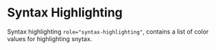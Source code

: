# Syntax Highlighting

Syntax highlighting `role="syntax-highlighting"`, contains a list of color values for highlighting snytax.